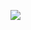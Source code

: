 [![](https://visitcount.itsvg.in/api?id=toddalbert&icon=0&color=0)](https://visitcount.itsvg.in)

<!-- Proudly created with GPRM ( https://gprm.itsvg.in ) -->
